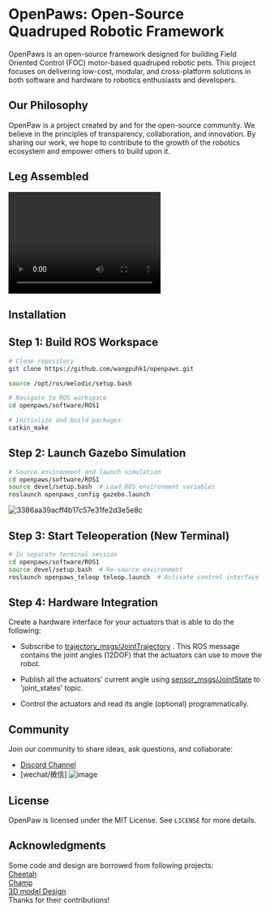 # OpenPaws: Open-Source Quadruped Robotic Framework

OpenPaws is an open-source framework designed for building Field Oriented Control (FOC) motor-based quadruped robotic pets. This project focuses on delivering low-cost, modular, and cross-platform solutions in both software and hardware to robotics enthusiasts and developers.

## Our Philosophy

OpenPaw is a project created by and for the open-source community. We believe in the principles of transparency, collaboration, and innovation. By sharing our work, we hope to contribute to the growth of the robotics ecosystem and empower others to build upon it.

## Leg Assembled

<video width="300" height="200" autoplay="true" src="https://github.com/user-attachments/assets/0310e957-bd4b-4fca-84c4-60ede9ea3b31"></video>

## Installation

## Step 1: Build ROS Workspace

```bash
# Clone repository
git clone https://github.com/wangpuhk1/openpaws.git

source /opt/ros/melodic/setup.bash

# Navigate to ROS workspace
cd openpaws/software/ROS1

# Initialize and build packages
catkin_make
```

## Step 2: Launch Gazebo Simulation

```bash
# Source environment and launch simulation
cd openpaws/software/ROS1
source devel/setup.bash  # Load ROS environment variables
roslaunch openpaws_config gazebo.launch
```

![3386aa39acff4b17c57e31fe2d3e5e8c](https://github.com/user-attachments/assets/9773d29b-20ca-413f-8ad3-1bb63ef0e7b7)

## Step 3: Start Teleoperation (New Terminal)

```bash
# In separate terminal session
cd openpaws/software/ROS1
source devel/setup.bash  # Re-source environment
roslaunch openpaws_teleop teleop.launch  # Activate control interface
```

## Step 4: Hardware Integration

Create a hardware interface for your actuators that is able to do the following:

- Subscribe to [trajectory_msgs/JointTrajectory](http://docs.ros.org/melodic/api/trajectory_msgs/html/msg/JointTrajectory.html) . This ROS message contains the joint angles (12DOF) that the actuators can use to move the robot.

- Publish all the actuators' current angle using [sensor_msgs/JointState](http://docs.ros.org/melodic/api/sensor_msgs/html/msg/JointState.html) to 'joint_states' topic.

- Control the actuators and read its angle (optional) programmatically.

## Community

Join our community to share ideas, ask questions, and collaborate:  

- [Discord Channel](https://discord.gg/qjGJGtSM)
- [wechat/微信]
![image](https://github.com/user-attachments/assets/97889b2a-1614-4917-bfae-5bbfe15ed46b)


## License

OpenPaw is licensed under the MIT License. See `LICENSE` for more details.

## Acknowledgments

Some code and design are borrowed from following projects:  
[Cheetah](https://github.com/mit-biomimetics/Cheetah-Software)  
[Champ](https://github.com/chvmp/champ)  
[3D model Design](https://oshwhub.com/gulu666/detector-disaster-scene-3d-reconstruction-robot-dog)  
Thanks for their contributions!
